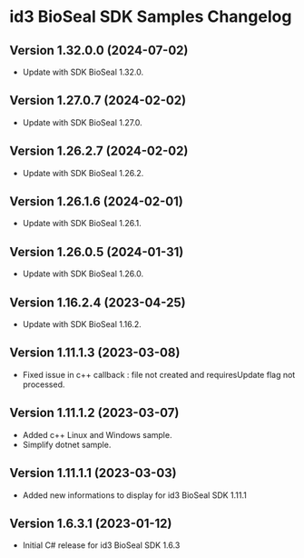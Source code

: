 # id3 BioSeal SDK Samples Changelog

## Version 1.32.0.0 (2024-07-02)
- Update with SDK BioSeal 1.32.0.

## Version 1.27.0.7 (2024-02-02)
- Update with SDK BioSeal 1.27.0.

## Version 1.26.2.7 (2024-02-02)
- Update with SDK BioSeal 1.26.2.

## Version 1.26.1.6 (2024-02-01)
- Update with SDK BioSeal 1.26.1.

## Version 1.26.0.5 (2024-01-31)
- Update with SDK BioSeal 1.26.0.

## Version 1.16.2.4 (2023-04-25)
- Update with SDK BioSeal 1.16.2.

## Version 1.11.1.3 (2023-03-08)
- Fixed issue in c++ callback : file not created and requiresUpdate flag not processed.

## Version 1.11.1.2 (2023-03-07)
- Added c++ Linux and Windows sample.
- Simplify dotnet sample.

## Version 1.11.1.1 (2023-03-03)
- Added new informations to display for id3 BioSeal SDK 1.11.1

## Version 1.6.3.1 (2023-01-12)
- Initial C# release for id3 BioSeal SDK 1.6.3
